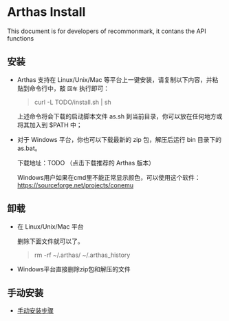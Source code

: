 Arthas Install
=============

This document is for developers of recommonmark, it contans the API functions

## 安装

* Arthas 支持在 Linux/Unix/Mac 等平台上一键安装，请复制以下内容，并粘贴到命令行中，敲 `回车` 执行即可：

    > curl -L TODO/install.sh | sh

    上述命令将会下载的启动脚本文件 as.sh 到当前目录，你可以放在任何地方或将其加入到 $PATH 中；


* 对于 Windows 平台，你也可以下载最新的 zip 包，解压后运行 bin 目录下的 as.bat。

    下载地址：TODO （点击下载推荐的 Arthas 版本）

    Windows用户如果在cmd里不能正常显示颜色，可以使用这个软件：https://sourceforge.net/projects/conemu



## 卸载

* 在 Linux/Unix/Mac 平台

    删除下面文件就可以了。

    > rm -rf ~/.arthas/ ~/.arthas_history

* Windows平台直接删除zip包和解压的文件

## 手动安装

* [手动安装步骤](manual-install.md)